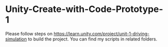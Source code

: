 # Unity-Create-with-Code-Prototype-1

Please follow steps on https://learn.unity.com/project/unit-1-driving-simulation to build the project.
You can find my scripts in related folders.
